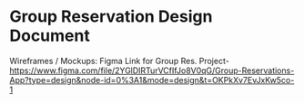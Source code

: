 # Group Reservation Design Document

Wireframes / Mockups: Figma Link for Group Res. Project- https://www.figma.com/file/2YGlDIRTurVCfIfJo8V0qG/Group-Reservations-App?type=design&node-id=0%3A1&mode=design&t=OKPkXv7EvJxKw5co-1
